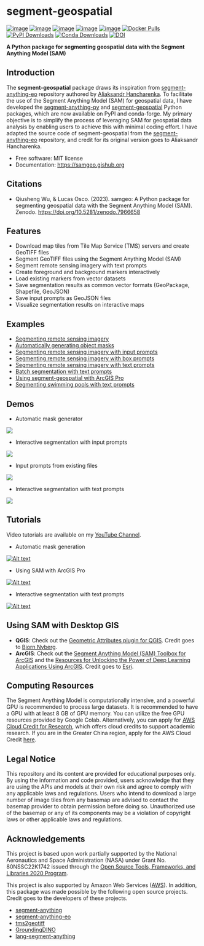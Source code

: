 # segment-geospatial

[![image](https://studiolab.sagemaker.aws/studiolab.svg)](https://studiolab.sagemaker.aws/import/github/opengeos/segment-geospatial/blob/main/docs/examples/satellite.ipynb)
[![image](https://img.shields.io/badge/Open-Planetary%20Computer-black?style=flat&logo=microsoft)](https://pccompute.westeurope.cloudapp.azure.com/compute/hub/user-redirect/git-pull?repo=https://github.com/opengeos/segment-geospatial&urlpath=lab/tree/segment-geospatial/docs/examples/satellite.ipynb&branch=main)
[![image](https://colab.research.google.com/assets/colab-badge.svg)](https://colab.research.google.com/github/opengeos/segment-geospatial/blob/main/docs/examples/satellite.ipynb)
[![image](https://img.shields.io/pypi/v/segment-geospatial.svg)](https://pypi.python.org/pypi/segment-geospatial)
[![image](https://img.shields.io/conda/vn/conda-forge/segment-geospatial.svg)](https://anaconda.org/conda-forge/segment-geospatial)
[![Docker Pulls](https://badgen.net/docker/pulls/giswqs/segment-geospatial?icon=docker&label=pulls)](https://hub.docker.com/r/giswqs/segment-geospatial)
[![PyPI Downloads](https://static.pepy.tech/badge/segment-geospatial)](https://pepy.tech/project/segment-geospatial)
[![Conda Downloads](https://anaconda.org/conda-forge/segment-geospatial/badges/downloads.svg)](https://anaconda.org/conda-forge/segment-geospatial)
[![DOI](https://zenodo.org/badge/DOI/10.5281/zenodo.7966658.svg)](https://doi.org/10.5281/zenodo.7966658)

**A Python package for segmenting geospatial data with the Segment Anything Model (SAM)**

## Introduction

The **segment-geospatial** package draws its inspiration from [segment-anything-eo](https://github.com/aliaksandr960/segment-anything-eo) repository authored by [Aliaksandr Hancharenka](https://github.com/aliaksandr960). To facilitate the use of the Segment Anything Model (SAM) for geospatial data, I have developed the [segment-anything-py](https://github.com/opengeos/segment-anything) and [segment-geospatial](https://github.com/opengeos/segment-geospatial) Python packages, which are now available on PyPI and conda-forge. My primary objective is to simplify the process of leveraging SAM for geospatial data analysis by enabling users to achieve this with minimal coding effort. I have adapted the source code of segment-geospatial from the [segment-anything-eo](https://github.com/aliaksandr960/segment-anything-eo) repository, and credit for its original version goes to Aliaksandr Hancharenka.

-   Free software: MIT license
-   Documentation: <https://samgeo.gishub.org>

## Citations

-   Qiusheng Wu, & Lucas Osco. (2023). samgeo: A Python package for segmenting geospatial data with the Segment Anything Model (SAM). Zenodo. <https://doi.org/10.5281/zenodo.7966658>

## Features

-   Download map tiles from Tile Map Service (TMS) servers and create GeoTIFF files
-   Segment GeoTIFF files using the Segment Anything Model (SAM)
-   Segment remote sensing imagery with text prompts
-   Create foreground and background markers interactively
-   Load existing markers from vector datasets
-   Save segmentation results as common vector formats (GeoPackage, Shapefile, GeoJSON)
-   Save input prompts as GeoJSON files
-   Visualize segmentation results on interactive maps

## Examples

-   [Segmenting remote sensing imagery](https://samgeo.gishub.org/examples/satellite)
-   [Automatically generating object masks](https://samgeo.gishub.org/examples/automatic_mask_generator)
-   [Segmenting remote sensing imagery with input prompts](https://samgeo.gishub.org/examples/input_prompts)
-   [Segmenting remote sensing imagery with box prompts](https://samgeo.gishub.org/examples/box_prompts)
-   [Segmenting remote sensing imagery with text prompts](https://samgeo.gishub.org/examples/text_prompts)
-   [Batch segmentation with text prompts](https://samgeo.gishub.org/examples/text_prompts_batch)
-   [Using segment-geospatial with ArcGIS Pro](https://samgeo.gishub.org/examples/arcgis)
-   [Segmenting swimming pools with text prompts](https://samgeo.gishub.org/examples/swimming_pools)

## Demos

-   Automatic mask generator

![](https://i.imgur.com/I1IhDgz.gif)

-   Interactive segmentation with input prompts

![](https://i.imgur.com/2Nyg9uW.gif)

-   Input prompts from existing files

![](https://i.imgur.com/Cb4ZaKY.gif)

-   Interactive segmentation with text prompts

![](https://i.imgur.com/wydt5Xt.gif)

## Tutorials

Video tutorials are available on my [YouTube Channel](https://youtube.com/@giswqs).

-   Automatic mask generation

[![Alt text](https://img.youtube.com/vi/YHA_-QMB8_U/0.jpg)](https://www.youtube.com/playlist?list=PLAxJ4-o7ZoPcrg5RnZjkB_KY6tv96WO2h)

-   Using SAM with ArcGIS Pro

[![Alt text](https://img.youtube.com/vi/VvyInoQ6N8Q/0.jpg)](https://www.youtube.com/playlist?list=PLAxJ4-o7ZoPcrg5RnZjkB_KY6tv96WO2h)

-   Interactive segmentation with text prompts

[![Alt text](https://img.youtube.com/vi/cSDvuv1zRos/0.jpg)](https://www.youtube.com/playlist?list=PLAxJ4-o7ZoPcrg5RnZjkB_KY6tv96WO2h)

## Using SAM with Desktop GIS

-   **QGIS**: Check out the [Geometric Attributes plugin for QGIS](https://github.com/BjornNyberg/Geometric-Attributes-Toolbox/wiki/User-Guide#segment-anything-model). Credit goes to [Bjorn Nyberg](https://github.com/BjornNyberg).
-   **ArcGIS**: Check out the [Segment Anything Model (SAM) Toolbox for ArcGIS](https://www.arcgis.com/home/item.html?id=9b67b441f29f4ce6810979f5f0667ebe) and the [Resources for Unlocking the Power of Deep Learning Applications Using ArcGIS](https://community.esri.com/t5/education-blog/resources-for-unlocking-the-power-of-deep-learning/ba-p/1293098). Credit goes to [Esri](https://www.esri.com).

## Computing Resources

The Segment Anything Model is computationally intensive, and a powerful GPU is recommended to process large datasets. It is recommended to have a GPU with at least 8 GB of GPU memory. You can utilize the free GPU resources provided by Google Colab. Alternatively, you can apply for [AWS Cloud Credit for Research](https://aws.amazon.com/government-education/research-and-technical-computing/cloud-credit-for-research), which offers cloud credits to support academic research. If you are in the Greater China region, apply for the AWS Cloud Credit [here](https://aws.amazon.com/cn/events/educate_cloud/research-credits).

## Legal Notice

This repository and its content are provided for educational purposes only. By using the information and code provided, users acknowledge that they are using the APIs and models at their own risk and agree to comply with any applicable laws and regulations. Users who intend to download a large number of image tiles from any basemap are advised to contact the basemap provider to obtain permission before doing so. Unauthorized use of the basemap or any of its components may be a violation of copyright laws or other applicable laws and regulations.

## Acknowledgements

This project is based upon work partially supported by the National Aeronautics and Space Administration (NASA) under Grant No. 80NSSC22K1742 issued through the [Open Source Tools, Frameworks, and Libraries 2020 Program](https://bit.ly/3RVBRcQ).

This project is also supported by Amazon Web Services ([AWS](https://aws.amazon.com/)). In addition, this package was made possible by the following open source projects. Credit goes to the developers of these projects.

-   [segment-anything](https://github.com/facebookresearch/segment-anything)
-   [segment-anything-eo](https://github.com/aliaksandr960/segment-anything-eo)
-   [tms2geotiff](https://github.com/gumblex/tms2geotiff)
-   [GroundingDINO](https://github.com/IDEA-Research/GroundingDINO)
-   [lang-segment-anything](https://github.com/luca-medeiros/lang-segment-anything)
